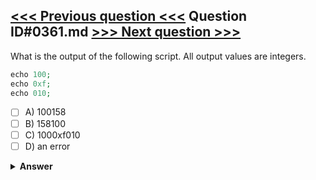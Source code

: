 [<<< Previous question <<<](0360.md)   Question ID#0361.md   [>>> Next question >>>](0362.md)
---

What is the output of the following script. All output values are integers.

```php
echo 100;
echo 0xf;
echo 010;
```

- [ ] A) 100158
- [ ] B) 158100
- [ ] C) 1000xf010
- [ ] D) an error

<details><summary><b>Answer</b></summary>
<p>
  Answer: <strong>A</strong>
</p>
</details>
